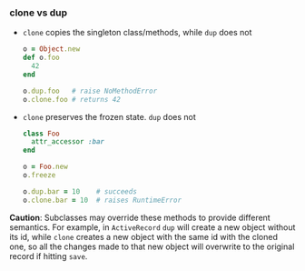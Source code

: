 ### clone vs dup

* `clone` copies the singleton class/methods, while `dup` does not
    ```ruby
    o = Object.new
    def o.foo
      42
    end

    o.dup.foo   # raise NoMethodError
    o.clone.foo # returns 42
    ```
* `clone` preserves the frozen state. `dup` does not
    ```ruby
    class Foo
      attr_accessor :bar
    end

    o = Foo.new
    o.freeze

    o.dup.bar = 10    # succeeds
    o.clone.bar = 10  # raises RuntimeError
    ```

__Caution__: Subclasses may override these methods to provide different semantics. For example, in `ActiveRecord` `dup` will create a new object without its id, while `clone` creates a new object with the same id with the cloned one, so all the changes made to that new object will overwrite to the original record if hitting `save`.
